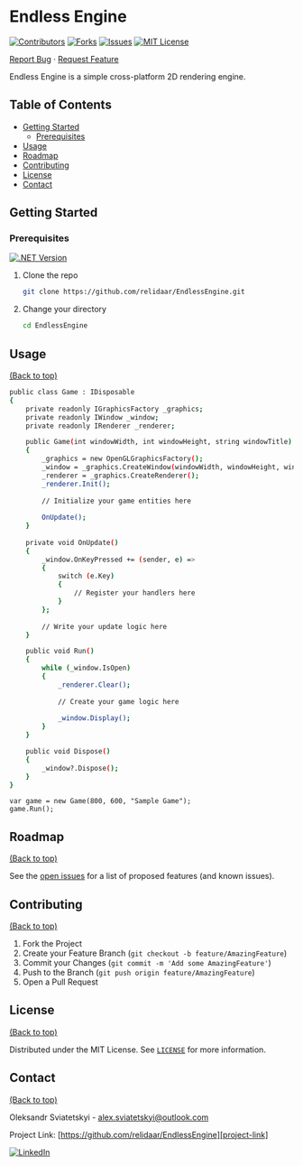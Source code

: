 ﻿# Endless Engine

[![Contributors][contributors-shield]][contributors-url]
[![Forks][forks-shield]][forks-url]
[![Issues][issues-shield]][issues-url]
[![MIT License][license-shield]][license-url]

[Report Bug][project-issues-link]
·
[Request Feature][project-issues-link]

Endless Engine is a simple cross-platform 2D rendering engine.

## Table of Contents

- [Getting Started](#getting-started)
    - [Prerequisites](#prerequisites)
- [Usage](#usage)
- [Roadmap](#roadmap)
- [Contributing](#contributing)
- [License](#license)
- [Contact](#contact)



## Getting Started

### Prerequisites

[![.NET Version][dotnet-shield]][dotnet-url]


1. Clone the repo
   ```sh
   git clone https://github.com/relidaar/EndlessEngine.git
   ```
2. Change your directory
   ```sh
   cd EndlessEngine
   ```



## Usage
[(Back to top)](#table-of-contents)

```sh
public class Game : IDisposable
{
    private readonly IGraphicsFactory _graphics;
    private readonly IWindow _window;
    private readonly IRenderer _renderer;

    public Game(int windowWidth, int windowHeight, string windowTitle)
    {
        _graphics = new OpenGLGraphicsFactory();
        _window = _graphics.CreateWindow(windowWidth, windowHeight, windowTitle, false);
        _renderer = _graphics.CreateRenderer();
        _renderer.Init();
        
        // Initialize your game entities here
            
        OnUpdate();
    }
        
    private void OnUpdate()
    {
        _window.OnKeyPressed += (sender, e) =>
        {
            switch (e.Key)
            {
                // Register your handlers here
            }
        };
    
        // Write your update logic here
    }

    public void Run()
    {
        while (_window.IsOpen)
        {
            _renderer.Clear();
                
            // Create your game logic here
                
            _window.Display();
        }
    }

    public void Dispose()
    {
        _window?.Dispose();
    }
}
```

```
var game = new Game(800, 600, "Sample Game");
game.Run();
```



## Roadmap
[(Back to top)](#table-of-contents)

See the [open issues][project-issues-link] for a list of proposed features (and known issues).



## Contributing
[(Back to top)](#table-of-contents)

1. Fork the Project
2. Create your Feature Branch (`git checkout -b feature/AmazingFeature`)
3. Commit your Changes (`git commit -m 'Add some AmazingFeature'`)
4. Push to the Branch (`git push origin feature/AmazingFeature`)
5. Open a Pull Request



## License
[(Back to top)](#table-of-contents)

Distributed under the MIT License. See  [`LICENSE`][license-url] for more information.



## Contact
[(Back to top)](#table-of-contents)

Oleksandr Sviatetskyi - alex.sviatetskyi@outlook.com

Project Link: [https://github.com/relidaar/EndlessEngine][project-link]

[![LinkedIn][linkedin-shield]][linkedin-url]



[project-link]: https://github.com/relidaar/EndlessEngine
[project-issues-link]: https://github.com/relidaar/EndlessEngine/issues

[contributors-shield]: https://img.shields.io/github/contributors/relidaar/EndlessEngine?style=for-the-badge
[contributors-url]: https://github.com/relidaar/EndlessEngine/graphs/contributors

[forks-shield]: https://img.shields.io/github/forks/relidaar/EndlessEngine?style=for-the-badge
[forks-url]: https://github.com/relidaar/EndlessEngine/network/members

[issues-shield]: https://img.shields.io/github/issues/relidaar/EndlessEngine?style=for-the-badge
[issues-url]: https://github.com/relidaar/EndlessEngine/issues

[license-shield]: https://img.shields.io/github/license/relidaar/EndlessEngine?style=for-the-badge
[license-url]: https://github.com/relidaar/EndlessEngine/blob/main/LICENSE

[linkedin-shield]: https://img.shields.io/badge/-LinkedIn-black.svg?style=for-the-badge&logo=linkedin&colorB=555
[linkedin-url]: https://www.linkedin.com/in/oleksandr-sviatetskyi-45424b143/

[dotnet-shield]: https://img.shields.io/badge/.NET_Core-2.1-brightgreen.svg?style=flat-square
[dotnet-url]: https://dotnet.microsoft.com/download/dotnet/2.1
